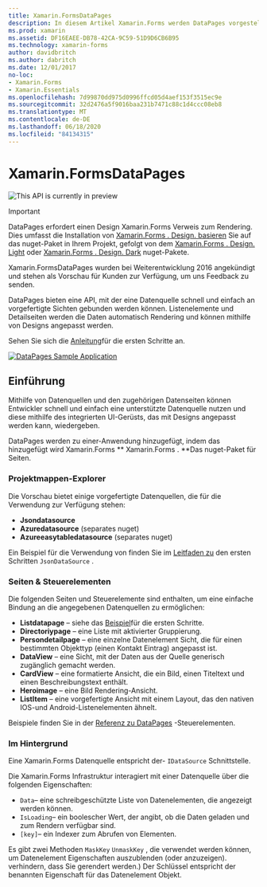 ```yaml
---
title: Xamarin.FormsDataPages
description: In diesem Artikel Xamarin.Forms werden DataPages vorgestellt, die eine API bereitstellen, mit der eine Datenquelle schnell und einfach an vorgefertigte Sichten gebunden werden kann.
ms.prod: xamarin
ms.assetid: DF16EAEE-DB78-42CA-9C59-51D9D6CB6B95
ms.technology: xamarin-forms
author: davidbritch
ms.author: dabritch
ms.date: 12/01/2017
no-loc:
- Xamarin.Forms
- Xamarin.Essentials
ms.openlocfilehash: 7d99870dd975d0996ffcd05d4aef153f3515ec9e
ms.sourcegitcommit: 32d2476a5f9016baa231b7471c88c1d4ccc08eb8
ms.translationtype: MT
ms.contentlocale: de-DE
ms.lasthandoff: 06/18/2020
ms.locfileid: "84134315"
---
```

# <a name="xamarinforms-datapages"></a>Xamarin.FormsDataPages

![](~/media/shared/preview.png "This API is currently in preview")

> [!IMPORTANT]
> DataPages erfordert einen Design Xamarin.Forms Verweis zum Rendering. Dies umfasst die Installation von [ Xamarin.Forms . Design. basieren](https://www.nuget.org/packages/Xamarin.Forms.Theme.Base/) Sie auf das nuget-Paket in Ihrem Projekt, gefolgt von dem [ Xamarin.Forms . Design. Light](https://www.nuget.org/packages/Xamarin.Forms.Theme.Light/) oder [ Xamarin.Forms . Design. Dark](https://www.nuget.org/packages/Xamarin.Forms.Theme.Dark/) nuget-Pakete.

Xamarin.FormsDataPages wurden bei Weiterentwicklung 2016 angekündigt und stehen als Vorschau für Kunden zur Verfügung, um uns Feedback zu senden.

DataPages bieten eine API, mit der eine Datenquelle schnell und einfach an vorgefertigte Sichten gebunden werden können. Listenelemente und Detailseiten werden die Daten automatisch Rendering und können mithilfe von Designs angepasst werden.

Sehen Sie sich die [Anleitung](get-started.md)für die ersten Schritte an.

[![](images/demo-sml.png "DataPages Sample Application")](images/demo.png#lightbox "DataPages Sample Application")

## <a name="introduction"></a>Einführung

Mithilfe von Datenquellen und den zugehörigen Datenseiten können Entwickler schnell und einfach eine unterstützte Datenquelle nutzen und diese mithilfe des integrierten UI-Gerüsts, das mit Designs angepasst werden kann, wiedergeben.

DataPages werden zu einer-Anwendung hinzugefügt, indem das hinzugefügt wird Xamarin.Forms ** Xamarin.Forms . **Das nuget-Paket für Seiten.

### <a name="data-sources"></a>Projektmappen-Explorer

Die Vorschau bietet einige vorgefertigte Datenquellen, die für die Verwendung zur Verfügung stehen:

* **Jsondatasource**
* **Azuredatasource** (separates nuget)
* **Azureeasytabledatasource** (separates nuget)

Ein Beispiel für die Verwendung von finden Sie im [Leitfaden zu](get-started.md) den ersten Schritten `JsonDataSource` .

### <a name="pages--controls"></a>Seiten & Steuerelementen

Die folgenden Seiten und Steuerelemente sind enthalten, um eine einfache Bindung an die angegebenen Datenquellen zu ermöglichen:

* **Listdatapage** – siehe das [Beispiel](get-started.md)für die ersten Schritte.
* **Directoriypage** – eine Liste mit aktivierter Gruppierung.
* **Persondetailpage** – eine einzelne Datenelement Sicht, die für einen bestimmten Objekttyp (einen Kontakt Eintrag) angepasst ist.
* **DataView** – eine Sicht, mit der Daten aus der Quelle generisch zugänglich gemacht werden.
* **CardView** – eine formatierte Ansicht, die ein Bild, einen Titeltext und einen Beschreibungstext enthält.
* **Heroimage** – eine Bild Rendering-Ansicht.
* **ListItem** – eine vorgefertigte Ansicht mit einem Layout, das den nativen IOS-und Android-Listenelementen ähnelt.

Beispiele finden Sie in der [Referenz zu DataPages](controls.md) -Steuerelementen.

### <a name="under-the-hood"></a>Im Hintergrund

Eine Xamarin.Forms Datenquelle entspricht der- `IDataSource` Schnittstelle.

Die Xamarin.Forms Infrastruktur interagiert mit einer Datenquelle über die folgenden Eigenschaften:

* `Data`– eine schreibgeschützte Liste von Datenelementen, die angezeigt werden können.
* `IsLoading`– ein boolescher Wert, der angibt, ob die Daten geladen und zum Rendern verfügbar sind.
* `[key]`– ein Indexer zum Abrufen von Elementen.

Es gibt zwei Methoden `MaskKey` `UnmaskKey` , die verwendet werden können, um Datenelement Eigenschaften auszublenden (oder anzuzeigen). verhindern, dass Sie gerendert werden.)
Der Schlüssel entspricht der benannten Eigenschaft für das Datenelement Objekt.
